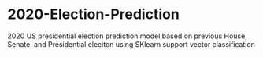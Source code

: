 # 2020-Election-Prediction
2020 US presidential election prediction model based on previous House, Senate, and Presidential eleciton using SKlearn support vector classification
